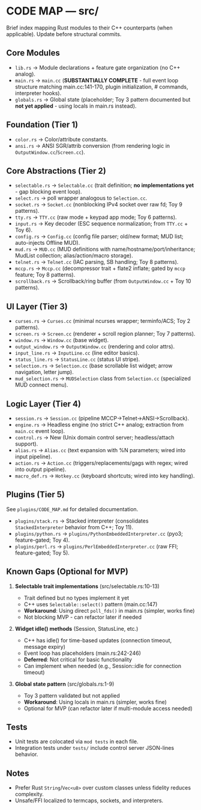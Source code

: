 # CODE MAP — src/

Brief index mapping Rust modules to their C++ counterparts (when applicable). Update before structural commits.

## Core Modules

- `lib.rs` → Module declarations + feature gate organization (no C++ analog).
- `main.rs` → `main.cc` (**SUBSTANTIALLY COMPLETE** - full event loop structure matching main.cc:141-170, plugin initialization, # commands, interpreter hooks).
- `globals.rs` → Global state (placeholder; Toy 3 pattern documented but **not yet applied** - using locals in main.rs instead).

## Foundation (Tier 1)

- `color.rs` → Color/attribute constants.
- `ansi.rs` → ANSI SGR/attrib conversion (from rendering logic in `OutputWindow.cc`/`Screen.cc`).

## Core Abstractions (Tier 2)

- `selectable.rs` → `Selectable.cc` (trait definition; **no implementations yet** - gap blocking event loop).
- `select.rs` → poll wrapper analogous to `Selection.cc`.
- `socket.rs` → `Socket.cc` (nonblocking IPv4 socket over raw fd; Toy 9 patterns).
- `tty.rs` → `TTY.cc` (raw mode + keypad app mode; Toy 6 patterns).
- `input.rs` → Key decoder (ESC sequence normalization; from `TTY.cc` + Toy 6).
- `config.rs` → `Config.cc` (config file parser; old/new format; MUD list; auto-injects Offline MUD).
- `mud.rs` → `MUD.cc` (MUD definitions with name/hostname/port/inheritance; MudList collection; alias/action/macro storage).
- `telnet.rs` → `Telnet.cc` (IAC parsing, SB handling; Toy 8 patterns).
- `mccp.rs` → `Mccp.cc` (decompressor trait + flate2 inflate; gated by `mccp` feature; Toy 8 patterns).
- `scrollback.rs` → Scrollback/ring buffer (from `OutputWindow.cc` + Toy 10 patterns).

## UI Layer (Tier 3)

- `curses.rs` → `Curses.cc` (minimal ncurses wrapper; terminfo/ACS; Toy 2 patterns).
- `screen.rs` → `Screen.cc` (renderer + scroll region planner; Toy 7 patterns).
- `window.rs` → `Window.cc` (base widget).
- `output_window.rs` → `OutputWindow.cc` (rendering and color attrs).
- `input_line.rs` → `InputLine.cc` (line editor basics).
- `status_line.rs` → `StatusLine.cc` (status UI stripe).
- `selection.rs` → `Selection.cc` (base scrollable list widget; arrow navigation, letter jump).
- `mud_selection.rs` → `MUDSelection` class from `Selection.cc` (specialized MUD connect menu).

## Logic Layer (Tier 4)

- `session.rs` → `Session.cc` (pipeline MCCP→Telnet→ANSI→Scrollback).
- `engine.rs` → Headless engine (no strict C++ analog; extraction from `main.cc` event loop).
- `control.rs` → New (Unix domain control server; headless/attach support).
- `alias.rs` → `Alias.cc` (text expansion with %N parameters; wired into input pipeline).
- `action.rs` → `Action.cc` (triggers/replacements/gags with regex; wired into output pipeline).
- `macro_def.rs` → `Hotkey.cc` (keyboard shortcuts; wired into key handling).

## Plugins (Tier 5)

See `plugins/CODE_MAP.md` for detailed documentation.

- `plugins/stack.rs` → Stacked interpreter (consolidates `StackedInterpreter` behavior from C++; Toy 11).
- `plugins/python.rs` → `plugins/PythonEmbeddedInterpreter.cc` (pyo3; feature-gated; Toy 4).
- `plugins/perl.rs` → `plugins/PerlEmbeddedInterpreter.cc` (raw FFI; feature-gated; Toy 5).

## Known Gaps (Optional for MVP)

1. **Selectable trait implementations** (src/selectable.rs:10-13)
   - Trait defined but no types implement it yet
   - C++ uses `Selectable::select()` pattern (main.cc:147)
   - **Workaround**: Using direct `poll_fds()` in main.rs (simpler, works fine)
   - Not blocking MVP - can refactor later if needed

2. **Widget idle() methods** (Session, StatusLine, etc.)
   - C++ has idle() for time-based updates (connection timeout, message expiry)
   - Event loop has placeholders (main.rs:242-246)
   - **Deferred**: Not critical for basic functionality
   - Can implement when needed (e.g., Session::idle for connection timeout)

3. **Global state pattern** (src/globals.rs:1-9)
   - Toy 3 pattern validated but not applied
   - **Workaround**: Using locals in main.rs (simpler, works fine)
   - Optional for MVP (can refactor later if multi-module access needed)

## Tests

- Unit tests are colocated via `mod tests` in each file.
- Integration tests under `tests/` include control server JSON-lines behavior.

## Notes

- Prefer Rust `String`/`Vec<u8>` over custom classes unless fidelity reduces complexity.
- Unsafe/FFI localized to termcaps, sockets, and interpreters.
